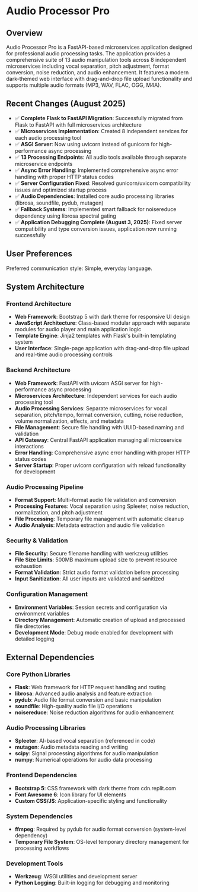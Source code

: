 # Audio Processor Pro

## Overview

Audio Processor Pro is a FastAPI-based microservices application designed for professional audio processing tasks. The application provides a comprehensive suite of 13 audio manipulation tools across 8 independent microservices including vocal separation, pitch adjustment, format conversion, noise reduction, and audio enhancement. It features a modern dark-themed web interface with drag-and-drop file upload functionality and supports multiple audio formats (MP3, WAV, FLAC, OGG, M4A).

## Recent Changes (August 2025)

- ✅ **Complete Flask to FastAPI Migration**: Successfully migrated from Flask to FastAPI with full microservices architecture
- ✅ **Microservices Implementation**: Created 8 independent services for each audio processing tool
- ✅ **ASGI Server**: Now using uvicorn instead of gunicorn for high-performance async processing
- ✅ **13 Processing Endpoints**: All audio tools available through separate microservice endpoints
- ✅ **Async Error Handling**: Implemented comprehensive async error handling with proper HTTP status codes
- ✅ **Server Configuration Fixed**: Resolved gunicorn/uvicorn compatibility issues and optimized startup process
- ✅ **Audio Dependencies**: Installed core audio processing libraries (librosa, soundfile, pydub, mutagen)
- ✅ **Fallback Systems**: Implemented smart fallback for noisereduce dependency using librosa spectral gating
- ✅ **Application Debugging Complete (August 3, 2025)**: Fixed server compatibility and type conversion issues, application now running successfully

## User Preferences

Preferred communication style: Simple, everyday language.

## System Architecture

### Frontend Architecture
- **Web Framework**: Bootstrap 5 with dark theme for responsive UI design
- **JavaScript Architecture**: Class-based modular approach with separate modules for audio player and main application logic
- **Template Engine**: Jinja2 templates with Flask's built-in templating system
- **User Interface**: Single-page application with drag-and-drop file upload and real-time audio processing controls

### Backend Architecture
- **Web Framework**: FastAPI with uvicorn ASGI server for high-performance async processing
- **Microservices Architecture**: Independent services for each audio processing tool
- **Audio Processing Services**: Separate microservices for vocal separation, pitch/tempo, format conversion, cutting, noise reduction, volume normalization, effects, and metadata
- **File Management**: Secure file handling with UUID-based naming and validation
- **API Gateway**: Central FastAPI application managing all microservice interactions
- **Error Handling**: Comprehensive async error handling with proper HTTP status codes
- **Server Startup**: Proper uvicorn configuration with reload functionality for development

### Audio Processing Pipeline
- **Format Support**: Multi-format audio file validation and conversion
- **Processing Features**: Vocal separation using Spleeter, noise reduction, normalization, and pitch adjustment
- **File Processing**: Temporary file management with automatic cleanup
- **Audio Analysis**: Metadata extraction and audio file validation

### Security & Validation
- **File Security**: Secure filename handling with werkzeug utilities
- **File Size Limits**: 500MB maximum upload size to prevent resource exhaustion
- **Format Validation**: Strict audio format validation before processing
- **Input Sanitization**: All user inputs are validated and sanitized

### Configuration Management
- **Environment Variables**: Session secrets and configuration via environment variables
- **Directory Management**: Automatic creation of upload and processed file directories
- **Development Mode**: Debug mode enabled for development with detailed logging

## External Dependencies

### Core Python Libraries
- **Flask**: Web framework for HTTP request handling and routing
- **librosa**: Advanced audio analysis and feature extraction
- **pydub**: Audio file format conversion and basic manipulation
- **soundfile**: High-quality audio file I/O operations
- **noisereduce**: Noise reduction algorithms for audio enhancement

### Audio Processing Libraries
- **Spleeter**: AI-based vocal separation (referenced in code)
- **mutagen**: Audio metadata reading and writing
- **scipy**: Signal processing algorithms for audio manipulation
- **numpy**: Numerical operations for audio data processing

### Frontend Dependencies
- **Bootstrap 5**: CSS framework with dark theme from cdn.replit.com
- **Font Awesome 6**: Icon library for UI elements
- **Custom CSS/JS**: Application-specific styling and functionality

### System Dependencies
- **ffmpeg**: Required by pydub for audio format conversion (system-level dependency)
- **Temporary File System**: OS-level temporary directory management for processing workflows

### Development Tools
- **Werkzeug**: WSGI utilities and development server
- **Python Logging**: Built-in logging for debugging and monitoring
